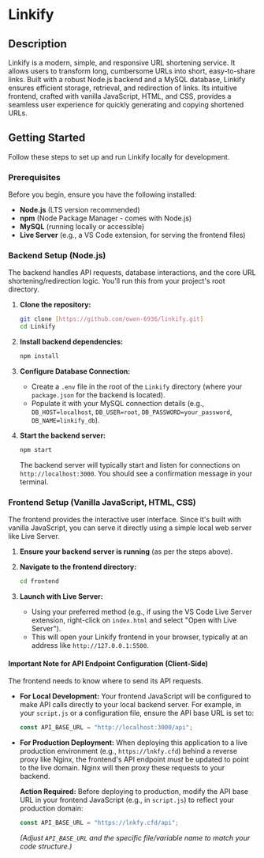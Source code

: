 # Linkify

## Description

Linkify is a modern, simple, and responsive URL shortening service. It allows users to transform long, cumbersome URLs into short, easy-to-share links. Built with a robust Node.js backend and a MySQL database, Linkify ensures efficient storage, retrieval, and redirection of links. Its intuitive frontend, crafted with vanilla JavaScript, HTML, and CSS, provides a seamless user experience for quickly generating and copying shortened URLs.

## Getting Started

Follow these steps to set up and run Linkify locally for development.

### Prerequisites

Before you begin, ensure you have the following installed:

- **Node.js** (LTS version recommended)
- **npm** (Node Package Manager - comes with Node.js)
- **MySQL** (running locally or accessible)
- **Live Server** (e.g., a VS Code extension, for serving the frontend files)

### Backend Setup (Node.js)

The backend handles API requests, database interactions, and the core URL shortening/redirection logic. You'll run this from your project's root directory.

1. **Clone the repository:**

   ```bash
   git clone [https://github.com/owen-6936/linkify.git]
   cd Linkify
   ```

2. **Install backend dependencies:**

   ```bash
   npm install
   ```

3. **Configure Database Connection:**
   - Create a `.env` file in the root of the `Linkify` directory (where your `package.json` for the backend is located).
   - Populate it with your MySQL connection details (e.g., `DB_HOST=localhost`, `DB_USER=root`, `DB_PASSWORD=your_password`, `DB_NAME=linkify_db`).
4. **Start the backend server:**

   ```bash
   npm start
   ```

   The backend server will typically start and listen for connections on `http://localhost:3000`. You should see a confirmation message in your terminal.

### Frontend Setup (Vanilla JavaScript, HTML, CSS)

The frontend provides the interactive user interface. Since it's built with vanilla JavaScript, you can serve it directly using a simple local web server like Live Server.

1. **Ensure your backend server is running** (as per the steps above).
2. **Navigate to the frontend directory:**

   ```bash
   cd frontend
   ```

3. **Launch with Live Server:**
   - Using your preferred method (e.g., if using the VS Code Live Server extension, right-click on `index.html` and select "Open with Live Server").
   - This will open your Linkify frontend in your browser, typically at an address like `http://127.0.0.1:5500`.

#### Important Note for API Endpoint Configuration (Client-Side)

The frontend needs to know where to send its API requests.

- **For Local Development:** Your frontend JavaScript will be configured to make API calls directly to your local backend server. For example, in your `script.js` or a configuration file, ensure the API base URL is set to:

  ```javascript
  const API_BASE_URL = "http://localhost:3000/api";
  ```

- **For Production Deployment:** When deploying this application to a live production environment (e.g., `https://lnkfy.cfd`) behind a reverse proxy like Nginx, the frontend's API endpoint _must_ be updated to point to the live domain. Nginx will then proxy these requests to your backend.

  **Action Required:** Before deploying to production, modify the API base URL in your frontend JavaScript (e.g., in `script.js`) to reflect your production domain:

  ```javascript
  const API_BASE_URL = "https://lnkfy.cfd/api";
  ```

  _(Adjust `API_BASE_URL` and the specific file/variable name to match your code structure.)_
